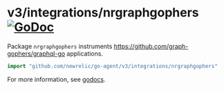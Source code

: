 # v3/integrations/nrgraphgophers [![GoDoc](https://godoc.org/github.com/newrelic/go-agent/v3/integrations/nrgraphgophers?status.svg)](https://godoc.org/github.com/newrelic/go-agent/v3/integrations/nrgraphgophers)

Package `nrgraphgophers` instruments https://github.com/graph-gophers/graphql-go applications.

```go
import "github.com/newrelic/go-agent/v3/integrations/nrgraphgophers"
```

For more information, see
[godocs](https://godoc.org/github.com/newrelic/go-agent/v3/integrations/nrgraphgophers).
